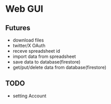 # Web GUI

## Futures
- download files
- twitter/X OAuth
- receve spreadsheet id
- import data from spreadsheet
- save data to database(firestore)
- get/put/delete data from database(firestore)

## TODO
- setting Account
